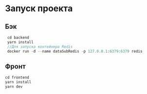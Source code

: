 # Запуск проекта

## Бэк
``` javascript
 cd backend
 yarn install
 //Для запуска контейнера Redis 
 docker run -d --name dataSubRedis -p 127.0.0.1:6379:6379 redis
```

## Фронт

``` javascript
cd frontend
yarn install 
yarn dev
```